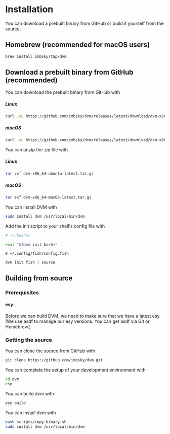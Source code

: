 # Installation

You can download a prebuilt binary from GitHub or build it yourself from the
source.

## Homebrew (recommended for macOS users)

```bash
brew install imbsky/tap/dvm
```

## Download a prebuilt binary from GitHub (recommended)

You can download the prebuilt binary from GitHub with

##### Linux

```bash
curl -sL https://github.com/imbsky/dvm/releases/latest/download/dvm-x86_64-ubuntu-latest.tar.gz -o dvm-x86_64-ubuntu-latest.tar.gz
```

##### macOS

```bash
curl -sL https://github.com/imbsky/dvm/releases/latest/download/dvm-x86_64-macOS-latest.tar.gz -o dvm-x86_64-macOS-latest.tar.gz
```

You can unzip the zip file with

##### Linux

```bash
tar zxf dvm-x86_64-ubuntu-latest.tar.gz
```

##### macOS

```bash
tar zxf dvm-x86_64-macOS-latest.tar.gz
```

You can install DVM with

```bash
sudo install dvm /usr/local/bin/dvm
```

Add the init script to your shell's config file with

```bash
# ~/.bashrc

eval "$(dvm init bash)"
```

```fish
# ~/.config/fish/config.fish

dvm init fish | source
```

## Building from source

### Prerequisites

#### esy

Before we can build DVM, we need to make sure that we have a latest esy. (We use
asdf to manage our esy versions. You can get asdf via Git or Homebrew.)

### Getting the source

You can clone the source from GitHub with

```bash
git clone https://github.com/imbsky/dvm.git
```

You can complete the setup of your development environment with

```bash
cd dvm
esy
```

You can build dvm with

```bash
esy build
```

You can install dvm with

```bash
bash scripts/copy-binary.sh
sudo install dvm /usr/local/bin/dvm
```
